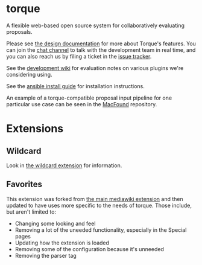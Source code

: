 # torque

A flexible web-based open source system for collaboratively evaluating proposals.

Please see [the design documentation](DESIGN.md) for more about
Torque's features.  You can join the
[chat channel](https://chat.opentechstrategies.com/#narrow/stream/45-Lever-for.20Change)
to talk with the development team in real time, and you can also reach
us by filing a ticket in the
[issue tracker](https://github.com/opentechstrategies/torque/issues).

See the
[development wiki](https://github.com/opentechstrategies/torque/wiki)
for evaluation notes on various plugins we're considering using.

See the [ansible install guide](ansible/INSTALL.md) for installation
instructions.

An example of a torque-compatible proposal input pipeline for one
particular use case can be seen in the
[MacFound](https://github.com/opentechstrategies/MacFound) repository.

# Extensions

## Wildcard

Look in [the wildcard extension](extensions/Wildcard/) for
information.

## Favorites

This extension was forked from
[the main mediawiki extension](https://www.mediawiki.org/wiki/Extension:Favorites)
and then updated to have uses more specific to the needs of torque.  Those include,
but aren't limited to:

* Changing some looking and feel
* Removing a lot of the uneeded functionality, especially in the Special pages
* Updating how the extension is loaded
* Removing some of the configuration because it's unneeded
* Removing the parser tag
